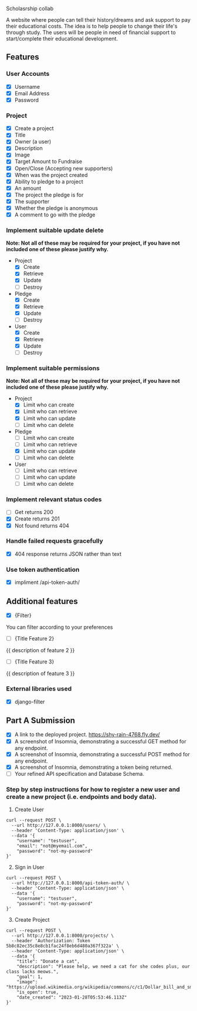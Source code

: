 Scholasrship collab

A website where people can tell their history/dreams and ask support to pay their educational costs. The idea is to help people to change their life's through study. The users will be people in need of financial support to start/complete their educational development. 

## Features

### User Accounts

- [X] Username
- [X] Email Address
- [X] Password

### Project

  - [X] Create a project
  - [X] Title
  - [X] Owner (a user)
  - [X] Description
  - [X] Image
  - [X] Target Amount to Fundraise
  - [X] Open/Close (Accepting new supporters)
  - [X] When was the project created
  - [X] Ability to pledge to a project
  - [X] An amount
  - [X] The project the pledge is for
  - [X] The supporter
  - [X] Whether the pledge is anonymous
  - [X] A comment to go with the pledge
  
### Implement suitable update delete

**Note: Not all of these may be required for your project, if you have not included one of these please justify why.**

- Project
  - [X] Create
  - [X] Retrieve
  - [x] Update
  - [ ] Destroy
- Pledge
  - [X] Create
  - [X] Retrieve
  - [x] Update
  - [ ] Destroy
- User
  - [X] Create
  - [X] Retrieve
  - [x] Update
  - [ ] Destroy

### Implement suitable permissions

**Note: Not all of these may be required for your project, if you have not included one of these please justify why.**

- Project
  - [x] Limit who can create
  - [x] Limit who can retrieve
  - [x] Limit who can update
  - [ ] Limit who can delete
- Pledge
  - [ ] Limit who can create
  - [ ] Limit who can retrieve
  - [x] Limit who can update
  - [ ] Limit who can delete
- User
  - [ ] Limit who can retrieve
  - [ ] Limit who can update
  - [ ] Limit who can delete

### Implement relevant status codes

- [ ] Get returns 200
- [x] Create returns 201
- [x] Not found returns 404

### Handle failed requests gracefully 

- [x] 404 response returns JSON rather than text

### Use token authentication

- [X] impliment /api-token-auth/

## Additional features

- [x] {Filter}

You can filter according to your preferences

- [ ] {Title Feature 2}

{{ description of feature 2 }}

- [ ] {Title Feature 3}

{{ description of feature 3 }}

### External libraries used

- [x] django-filter


## Part A Submission

- [x] A link to the deployed project. https://shy-rain-4768.fly.dev/
- [x] A screenshot of Insomnia, demonstrating a successful GET method for any endpoint.
- [x] A screenshot of Insomnia, demonstrating a successful POST method for any endpoint.
- [x] A screenshot of Insomnia, demonstrating a token being returned.
- [ ] Your refined API specification and Database Schema.

### Step by step instructions for how to register a new user and create a new project (i.e. endpoints and body data).

1. Create User

```shell
curl --request POST \
  --url http://127.0.0.1:8000/users/ \
  --header 'Content-Type: application/json' \
  --data '{
	"username": "testuser",
	"email": "not@myemail.com",
	"password": "not-my-password"
}'
```

2. Sign in User

```shell
curl --request POST \
  --url http://127.0.0.1:8000/api-token-auth/ \
  --header 'Content-Type: application/json' \
  --data '{
	"username": "testuser",
	"password": "not-my-password"
}'
```

3. Create Project

```shell
curl --request POST \
  --url http://127.0.0.1:8000/projects/ \
  --header 'Authorization: Token 5b8c82ec35c8e8cb1fac24f8eb6d480a367f322a' \
  --header 'Content-Type: application/json' \
  --data '{
	"title": "Donate a cat",
	"description": "Please help, we need a cat for she codes plus, our class lacks meows.",
	"goal": 1,
	"image": "https://upload.wikimedia.org/wikipedia/commons/c/c1/Dollar_bill_and_small_change.jpg",
	"is_open": true,
	"date_created": "2023-01-28T05:53:46.113Z"
}'
```